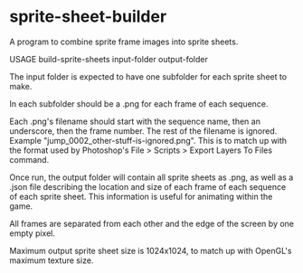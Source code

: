 sprite-sheet-builder
====================

A program to combine sprite frame images into sprite sheets.

USAGE build-sprite-sheets input-folder output-folder

The input folder is expected to have one subfolder for each sprite sheet to make. 

In each subfolder should be a .png for each frame of each sequence. 

Each .png's filename should start with the sequence name, then an underscore, then the frame number. The rest of the filename is ignored. Example "jump_0002_other-stuff-is-ignored.png". This is to match up with the format used by Photoshop's File > Scripts > Export Layers To Files command.

Once run, the output folder will contain all sprite sheets as .png, as well as a .json file describing the location and size of each frame of each sequence of each sprite sheet. This information is useful for animating within the game.

All frames are separated from each other and the edge of the screen by one empty pixel.

Maximum output sprite sheet size is 1024x1024, to match up with OpenGL's maximum texture size.
